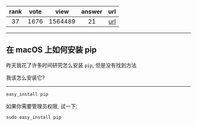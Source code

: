 
| rank | vote | view | answer | url |
|:-:|:-:|:-:|:-:|:-:|
|37|1676|1564489|21| [url](http://stackoverflow.com/questions/17271319/how-do-i-install-pip-on-macos-or-os-x) |
***

## 在 macOS 上如何安装 pip

昨天我花了许多时间研究怎么安装 `pip`, 但是没有找到方法

我该怎么安装它?

***

```python
easy_install pip
```

如果你需要管理员权限, 试一下:

```python
sudo easy_install pip
```